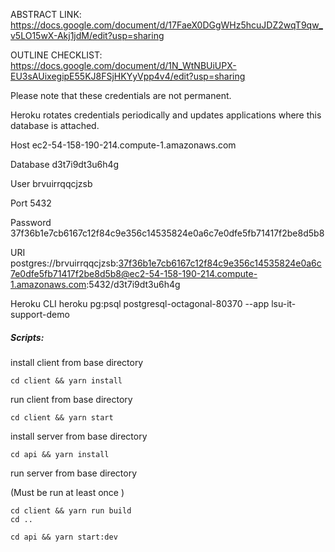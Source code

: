 ABSTRACT LINK:
https://docs.google.com/document/d/17FaeX0DGgWHz5hcuJDZ2wqT9qw_v5LO15wX-Akj1jdM/edit?usp=sharing

OUTLINE CHECKLIST:
https://docs.google.com/document/d/1N_WtNBUiUPX-EU3sAUixegipE55KJ8FSjHKYyVpp4v4/edit?usp=sharing

Please note that these credentials are not permanent.

Heroku rotates credentials periodically and updates applications where this database is attached.

Host
ec2-54-158-190-214.compute-1.amazonaws.com

Database
d3t7i9dt3u6h4g

User
brvuirrqqcjzsb

Port
5432

Password
37f36b1e7cb6167c12f84c9e356c14535824e0a6c7e0dfe5fb71417f2be8d5b8

URI
postgres://brvuirrqqcjzsb:37f36b1e7cb6167c12f84c9e356c14535824e0a6c7e0dfe5fb71417f2be8d5b8@ec2-54-158-190-214.compute-1.amazonaws.com:5432/d3t7i9dt3u6h4g

Heroku CLI
heroku pg:psql postgresql-octagonal-80370 --app lsu-it-support-demo

##### Scripts:

install client from base directory

```
cd client && yarn install
```

run client from base directory

```
cd client && yarn start
```

install server from base directory

```
cd api && yarn install
```

run server from base directory

(Must be run at least once )

```
cd client && yarn run build
cd ..
```

```
cd api && yarn start:dev
```
